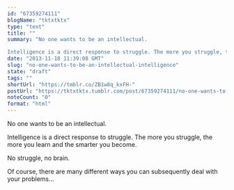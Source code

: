 ```yaml
---
id: "67359274111"
blogName: "tktxtktx"
type: "text"
title: ""
summary: "No one wants to be an intellectual. 

Intelligence is a direct response to struggle. The more you struggle, the more you learn..."
date: "2013-11-18 11:39:08 GMT"
slug: "no-one-wants-to-be-an-intellectual-intelligence"
state: "draft"
tags: ""
shortUrl: "https://tmblr.co/ZB1w8q_kxFH-"
postUrl: "https://tktxtktx.tumblr.com/post/67359274111/no-one-wants-to-be-an-intellectual-intelligence"
noteCount: "0"
format: "html"
---
```


No one wants to be an intellectual. 

Intelligence is a direct response to struggle. The more you struggle, the more you learn and the smarter you become.

No struggle, no brain. 

Of course, there are many different ways you can subsequently deal with your problems…